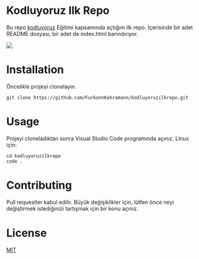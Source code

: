 # Kodluyoruz Ilk Repo
Bu repo [kodluyoruz](https://www.kodluyoruz.org/) Eğitimi kapsamında açtığım ilk repo.  İçerisinde bir adet README dosyası, bir adet de index.html barındırıyor.

![](https://github.com/new)

# Installation
Öncelikle projeyi clonelayın. 

```
git clone https://github.com/FurkannKahramann/kodluyoruzilkrepo.git
```

# Usage
Projeyi cloneladıktan sonra Visual Studio Code programında açınız.
Linux için:

```
cd kodluyoruzilkrepo
code .
```
# Contributing
Pull requestler kabul edilir. Büyük değişiklikler için, lütfen önce neyi değiştirmek istediğinizi tartışmak için bir konu açınız.

# License
[MIT](https://choosealicense.com/licenses/mit/)
